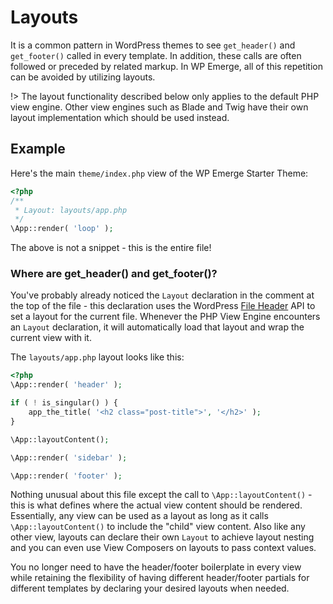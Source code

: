 # Layouts

It is a common pattern in WordPress themes to see `get_header()` and `get_footer()` called in every template. In addition, these calls are often followed or preceded by related markup.
In WP Emerge, all of this repetition can be avoided by utilizing layouts.

!> The layout functionality described below only applies to the default PHP view engine. Other view
engines such as Blade and Twig have their own layout implementation which should be used instead.

## Example

Here's the main `theme/index.php` view of the WP Emerge Starter Theme:

```php
<?php
/**
 * Layout: layouts/app.php
 */
\App::render( 'loop' );
```

The above is not a snippet - this is the entire file!

### Where are get_header() and get_footer()?

You've probably already noticed the `Layout` declaration in the comment at the top of the file - this declaration uses the WordPress [File Header](https://codex.wordpress.org/File_Header) API to set a layout for the current file.
Whenever the PHP View Engine encounters an `Layout` declaration, it will automatically load that layout and wrap the current view with it.

The `layouts/app.php` layout looks like this:
```php
<?php
\App::render( 'header' );

if ( ! is_singular() ) {
	app_the_title( '<h2 class="post-title">', '</h2>' );
}

\App::layoutContent();

\App::render( 'sidebar' );

\App::render( 'footer' );
```

Nothing unusual about this file except the call to `\App::layoutContent()` - this is what defines where the actual view content should be rendered. Essentially, any view can be used as a layout as long as it calls `\App::layoutContent()` to include the "child" view content.
Also like any other view, layouts can declare their own `Layout` to achieve layout nesting and you can even use View Composers on layouts to pass context values.

You no longer need to have the header/footer boilerplate in every view while retaining the flexibility of having different header/footer partials for different templates by declaring your desired layouts when needed.
